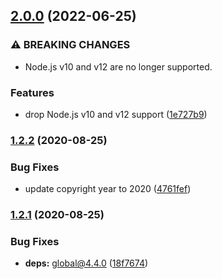 ## [2.0.0](https://github.com/KenanY/get-random-values/compare/1.2.2...2.0.0) (2022-06-25)


### ⚠ BREAKING CHANGES

* Node.js v10 and v12 are no longer supported.

### Features

* drop Node.js v10 and v12 support ([1e727b9](https://github.com/KenanY/get-random-values/commit/1e727b95bc162a7afbb6608687950101fae573ab))

### [1.2.2](https://github.com/KenanY/get-random-values/compare/1.2.1...1.2.2) (2020-08-25)


### Bug Fixes

* update copyright year to 2020 ([4761fef](https://github.com/KenanY/get-random-values/commit/4761fef0e5513b84f0ab340d22ef31d97e50ab4c))

### [1.2.1](https://github.com/KenanY/get-random-values/compare/1.2.0...1.2.1) (2020-08-25)


### Bug Fixes

* **deps:** global@4.4.0 ([18f7674](https://github.com/KenanY/get-random-values/commit/18f7674e87441f5d682b27390e992e18215456ab))
